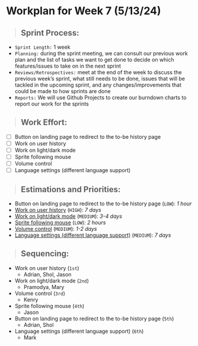 # **Workplan for Week 7 (5/13/24)**

> ## **Sprint Process:**

- `Sprint Length:` 1 week
- `Planning:` during the sprint meeting, we can consult our previous work plan and the list of tasks we want to get done to decide on which features/issues to take on in the next sprint
- `Reviews/Retrospectives:` meet at the end of the week to discuss the previous week’s sprint, what still needs to be done, issues that will be tackled in the upcoming sprint, and any changes/improvements that could be made to how sprints are done
- `Reports:` We will use Github Projects to create our burndown charts to report our work for the sprints

> ## **Work Effort:**

- [ ] Button on landing page to redirect to the to-be history page
- [ ] Work on user history
- [ ] Work on light/dark mode
- [ ] Sprite following mouse
- [ ] Volume control
- [ ] Language settings (different language support)

> ## **Estimations and Priorities:**
- Button on landing page to redirect to the to-be history page (`LOW`): *1 hour*
- [Work on user history](https://github.com/orgs/CSE-112-Team-7/projects/1/views/1?pane=issue&itemId=62340421) (`HIGH`): *7 days*
- [Work on light/dark mode](https://github.com/orgs/CSE-112-Team-7/projects/1/views/1?pane=issue&itemId=62341421) (`MEDIUM`): *3-4 days*
- [Sprite following mouse](https://github.com/orgs/CSE-112-Team-7/projects/1/views/1?pane=issue&itemId=62569890) (`LOW`): *2 hours*
- [Volume control](https://github.com/orgs/CSE-112-Team-7/projects/1/views/1?pane=issue&itemId=62570202) (`MEDIUM`): *1-2 days*
- [Language settings (different language support)](https://github.com/orgs/CSE-112-Team-7/projects/1/views/1?pane=issue&itemId=62570460) (`MEDIUM`): *7 days*

> ## **Sequencing:**
- Work on user history (`1st`)
    - Adrian, Shol, Jason
- Work on light/dark mode (`2nd`)
    - Pramodya, Mary
- Volume control (`3rd`)
    - Kenry
- Sprite following mouse (`4th`)
    - Jason
- Button on landing page to redirect to the to-be history page (`5th`) 
    - Adrian, Shol
- Language settings (different language support) (`6th`)
    - Mark


